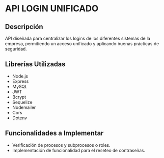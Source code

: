 # API LOGIN UNIFICADO 

## Descripción

API diseñada para centralizar los logins de los diferentes sistemas de la empresa, permitiendo un acceso unificado y aplicando buenas prácticas de seguridad.

## Librerías Utilizadas
- Node.js
- Express
- MySQL
- JWT
- Bcrypt
- Sequelize
- Nodemailer
- Cors
- Dotenv

## Funcionalidades a Implementar
- Verificación de procesos y subprocesos o roles.
- Implementación de funcionalidad para el reseteo de contraseñas.